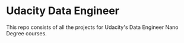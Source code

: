 # Udacity Data Engineer

 This repo consists of all the projects for Udacity's Data Engineer Nano Degree courses. 
